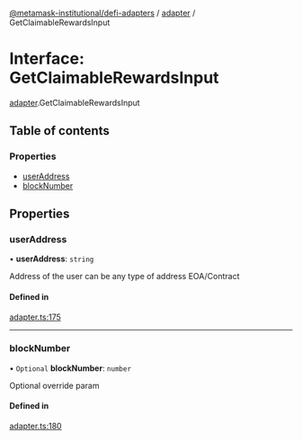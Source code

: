 [@metamask-institutional/defi-adapters](../README.md) / [adapter](../modules/adapter.md) / GetClaimableRewardsInput

# Interface: GetClaimableRewardsInput

[adapter](../modules/adapter.md).GetClaimableRewardsInput

## Table of contents

### Properties

- [userAddress](adapter.GetClaimableRewardsInput.md#useraddress)
- [blockNumber](adapter.GetClaimableRewardsInput.md#blocknumber)

## Properties

### userAddress

• **userAddress**: `string`

Address of the user can be any type of address EOA/Contract

#### Defined in

[adapter.ts:175](https://github.com/consensys-vertical-apps/mmi-defi-adapters/blob/main/src/types/adapter.ts#L175)

___

### blockNumber

• `Optional` **blockNumber**: `number`

Optional override param

#### Defined in

[adapter.ts:180](https://github.com/consensys-vertical-apps/mmi-defi-adapters/blob/main/src/types/adapter.ts#L180)
